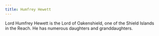 ```yaml
---
title: Humfrey Hewett
---
```


Lord Humfrey Hewett is the Lord of Oakenshield, one of the Shield Islands in the Reach. He has numerous daughters and granddaughters.


